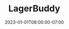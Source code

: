 ---
title: "LagerBuddy"
params:
    subtitle: Grenzenloser Stauraum auf Abruf
date: 2023-01-01T08:00:00-07:00
draft: false
---